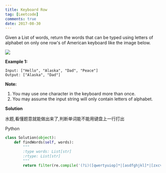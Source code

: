 ```yaml
---
title: Keyboard Row
tag: [Leetcode]
comments: true
date: 2017-08-30
---
```








Given a List of words, return the words that can be typed using letters of alphabet on only one row's of American keyboard like the image below.

![](http://ww1.sinaimg.cn/large/006wYWbGly1fj20ftjrcbj30m807fdgk.jpg)

**Example 1:**

```
Input: ["Hello", "Alaska", "Dad", "Peace"]
Output: ["Alaska", "Dad"]
```

**Note:**

1. You may use one character in the keyboard more than once.
2. You may assume the input string will only contain letters of alphabet.

**Solution**

水题,看懂题意就能做出来了,判断单词能不能用键盘上一行打出

Python

```python
class Solution(object):
    def findWords(self, words):
        """
        :type words: List[str]
        :rtype: List[str]
        """
        return filter(re.compile('(?i)([qwertyuiop]*|[asdfghjkl]*|[zxcvbnm]*)$').match, words)
```